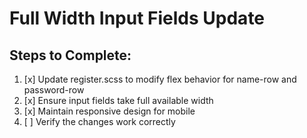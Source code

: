 # Full Width Input Fields Update

## Steps to Complete:
1. [x] Update register.scss to modify flex behavior for name-row and password-row
2. [x] Ensure input fields take full available width
3. [x] Maintain responsive design for mobile
4. [ ] Verify the changes work correctly
